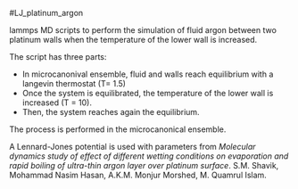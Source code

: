 #LJ_platinum_argon

lammps MD scripts to perform the simulation of fluid argon between two platinum walls when the temperature of the lower wall is increased.

The script has three parts: 
- In microcanonival ensemble, fluid and walls reach equilibrium with a langevin thermostat (T= 1.5)
- Once the system is equilibrated, the temperature of the lower wall is increased (T = 10). 
- Then, the system reaches again the equilibrium. 

The process is performed in the microcanonical ensemble. 

A Lennard-Jones potential is used with parameters from _Molecular dynamics study of effect of different wetting conditions on evaporation and rapid boiling of ultra-thin argon layer over platinum surface_. S.M. Shavik, Mohammad Nasim Hasan, A.K.M. Monjur Morshed, M. Quamrul Islam.
 
